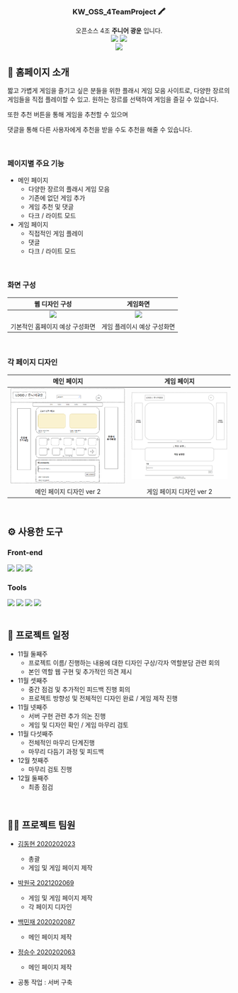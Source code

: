 <div align="center">


### KW_OSS_4TeamProject 🖍️
 오픈소스 4조 **주니어 광운** 입니다.
 <br/>
[<img src="https://img.shields.io/badge/-readme.md-important?style=flat&logo=google-chrome&logoColor=white" />]() [<img src="https://img.shields.io/badge/-tech blog-blue?style=flat&logo=google-chrome&logoColor=white" />]()
<br/> 
[<img src="https://img.shields.io/badge/프로젝트 기간-2022.10.29~2022.12.17-fab2ac?style=flat&logo=&logoColor=white" />]()

</div> 

## 📝 홈페이지 소개
짧고 가볍게 게임을 즐기고 싶은 분들을 위한 플래시 게임 모음 사이트로, 
다양한 장르의 게임들을 직접 플레이할 수 있고. 원하는 장르를 선택하여 게임을 즐길 수 있습니다.

또한 추천 버튼을 통해 게임을 추천할 수 있으며

댓글을 통해 다른 사용자에게 추천을 받을 수도 추천을 해줄 수 있습니다.

<br />

### 페이지별 주요 기능
- 메인 페이지
  - 다양한 장르의 플래시 게임 모음
  - 기존에 없던 게임 추가
  - 게임 추천 및 댓글
  - 다크 / 라이트 모드
- 게임 페이지
  - 직접적인 게임 플레이
  - 댓글
  - 다크 / 라이트 모드

<br />

### 화면 구성
|웹 디자인 구성| 게임화면 |
|:---:| :---: |
|<img src="./ReadMeFile/WebScreen.png" width="300"/>|<img src="./ReadMeFile/GameScreen.png" width="300"/>|
|기본적인 홈페이지 예상 구성화면|게임 플레이시 예상 구성화면|

<br />

### 각 페이지 디자인
| 메인 페이지 | 게임 페이지 |
|:---:| :---: |
|<img src="./ReadMeFile/MainPage.png" width="300"/>|<img src="./ReadMeFile/GamePage.png" width="250"/>|
|메인 페이지 디자인 ver 2|게임 페이지 디자인 ver 2|

<br />

## ⚙ 사용한 도구
### Front-end
<div>
<img src="./ReadMeFile/HTMLCSS.png" width="80">
<img src="./ReadMeFile/NodeJS.png" width="80">
<img src="./ReadMeFile/JavaScript.png" width="80">
</div>


### Tools
<div>
<img src="./ReadMeFile/Discord.png" width="80">
<img src="./ReadMeFile/Github.png" width="80">
<img src="./ReadMeFile/Notion.png" width="80">
<img src="./ReadMeFile/unity.png" width="80">
</div>

<br />

## 🤔 프로젝트 일정
- 11월 둘째주
    - 프로젝트 이름/ 진행하는 내용에 대한 디자인 구상/각자 역할분담 관련 회의
    - 본인 역할 웹 구현 및 추가적인 의견 제시
- 11월 셋째주
    - 중간 점검 및 추가적인 피드백 진행 회의
    - 프로젝트 방향성 및 전체적인 디자인 완료 / 게임 제작 진행
- 11월 넷째주
    - 서버 구현 관련 추가 의논 진행
    - 게임 및 디자인 확인  / 게임 마무리 검토
- 11월 다섯째주
    - 전체적인 마무리 단계진행
    - 마무리 다듬기 과정 및 피드백
- 12월 첫째주
    - 마무리 검토 진행
- 12월 둘째주
    - 최종 점검
<br />

## 💁‍♂️ 프로젝트 팀원
- [김동현 2020202023](https://github.com/ehdgus3130)
    - 총괄
    - 게임 및 게임 페이지 제작
- [박원국 2021202069](https://github.com/parkwonkuku)
    - 게임 및 게임 페이지 제작
    - 각 페이지 디자인
- [백민재 2020202087](https://github.com/akswo)
    - 메인 페이지 제작
- [정승수 2020202063](https://github.com/Chungss84)
    - 메인 페이지 제작

- 공통 작업 : 서버 구축
